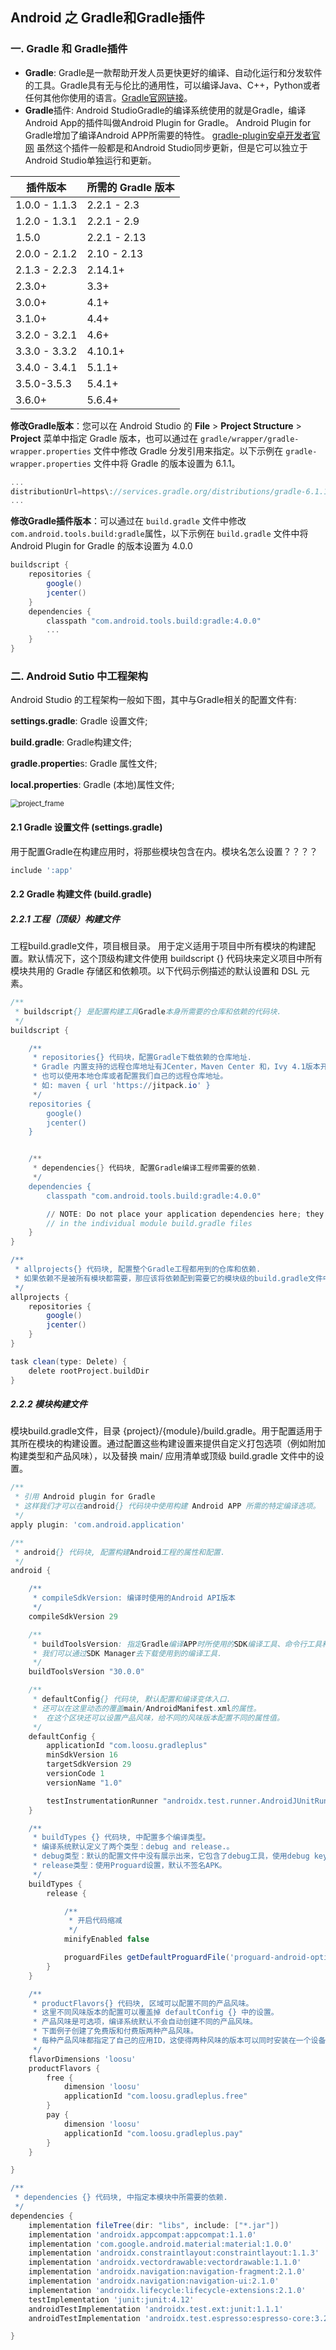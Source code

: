 ## Android 之 Gradle和Gradle插件

### 一. Gradle 和 Gradle插件

- **Gradle**: Gradle是一款帮助开发人员更快更好的编译、自动化运行和分发软件的工具。Gradle具有无与伦比的通用性，可以编译Java、C++，Python或者任何其他你使用的语言。[Gradle官网链接](https://gradle.org/)。
- **Gradle**插件: Android StudioGradle的编译系统使用的就是Gradle，编译Android App的插件叫做Android Plugin for Gradle。 Android Plugin for Gradle增加了编译Android APP所需要的特性。 [gradle-plugin安卓开发者官网](https://developer.android.google.cn/studio/releases/gradle-plugin) 虽然这个插件一般都是和Android Studio同步更新，但是它可以独立于Android Studio单独运行和更新。

| 插件版本      | 所需的 Gradle 版本 |
| ------------- | ------------------ |
| 1.0.0 - 1.1.3 | 2.2.1 - 2.3        |
| 1.2.0 - 1.3.1 | 2.2.1 - 2.9        |
| 1.5.0         | 2.2.1 - 2.13       |
| 2.0.0 - 2.1.2 | 2.10 - 2.13        |
| 2.1.3 - 2.2.3 | 2.14.1+            |
| 2.3.0+        | 3.3+               |
| 3.0.0+        | 4.1+               |
| 3.1.0+        | 4.4+               |
| 3.2.0 - 3.2.1 | 4.6+               |
| 3.3.0 - 3.3.2 | 4.10.1+            |
| 3.4.0 - 3.4.1 | 5.1.1+             |
| 3.5.0-3.5.3   | 5.4.1+             |
| 3.6.0+        | 5.6.4+             |



**修改Gradle版本**：您可以在 Android Studio 的 **File** > **Project Structure** > **Project** 菜单中指定 Gradle 版本，也可以通过在 `gradle/wrapper/gradle-wrapper.properties` 文件中修改 Gradle 分发引用来指定。以下示例在 `gradle-wrapper.properties` 文件中将 Gradle 的版本设置为 6.1.1。

```groovy
...
distributionUrl=https\://services.gradle.org/distributions/gradle-6.1.1-all.zip
...
```



**修改Gradle插件版本**：可以通过在 `build.gradle` 文件中修改`com.android.tools.build:gradle`属性，以下示例在 `build.gradle` 文件中将 Android Plugin for Gradle 的版本设置为 4.0.0

```groovy
buildscript {
    repositories {
        google()
        jcenter()
    }
    dependencies {
        classpath "com.android.tools.build:gradle:4.0.0"
		...
    }
}
```



### 二. Android Sutio 中工程架构

Android Studio 的工程架构一般如下图，其中与Gradle相关的配置文件有:

**settings.gradle**: Gradle 设置文件;

**build.gradle**: Gradle构建文件;

**gradle.propertie**s: Gradle 属性文件;

**local.properties**: Gradle (本地)属性文件;

<img src=".\readme\project_frame.webp" alt="project_frame" style="zoom: 80%;" />



#### 2.1 Gradle 设置文件 (settings.gradle)

用于配置Gradle在构建应用时，将那些模块包含在内。模块名怎么设置？？？？

```groovy
include ':app'
```



#### 2.2 Gradle 构建文件 (build.gradle)

##### 2.2.1 工程（顶级）构建文件

工程build.gradle文件，项目根目录。 用于定义适用于项目中所有模块的构建配置。默认情况下，这个顶级构建文件使用 buildscript {} 代码块来定义项目中所有模块共用的 Gradle 存储区和依赖项。以下代码示例描述的默认设置和 DSL 元素。

```groovy
/**
 * buildscript{} 是配置构建工具Gradle本身所需要的仓库和依赖的代码块.
 */
buildscript {

    /**
     * repositories{} 代码块，配置Gradle下载依赖的仓库地址.
     * Gradle 内置支持的远程仓库地址有JCenter，Maven Center 和，Ivy 4.1版本开始内置支持google()。
     * 也可以使用本地仓库或者配置我们自己的远程仓库地址。
     * 如: maven { url 'https://jitpack.io' }
     */
    repositories {
        google()
        jcenter()
    }


    /**
     * dependencies{} 代码块, 配置Gradle编译工程师需要的依赖.
     */
    dependencies {
        classpath "com.android.tools.build:gradle:4.0.0"

        // NOTE: Do not place your application dependencies here; they belong
        // in the individual module build.gradle files
    }
}

/**
 * allprojects{} 代码块, 配置整个Gradle工程都用到的仓库和依赖.
 * 如果依赖不是被所有模块都需要，那应该将依赖配到需要它的模块级的build.gradle文件中。
 */
allprojects {
    repositories {
        google()
        jcenter()
    }
}

task clean(type: Delete) {
    delete rootProject.buildDir
}
```



##### 2.2.2 模块构建文件

模块build.gradle文件，目录 {project}/{module}/build.gradle。用于配置适用于其所在模块的构建设置。通过配置这些构建设置来提供自定义打包选项（例如附加构建类型和产品风味），以及替换 main/ 应用清单或顶级 build.gradle 文件中的设置。

```groovy
/**
 * 引用 Android plugin for Gradle
 * 这样我们才可以在android{} 代码块中使用构建 Android APP 所需的特定编译选项。
 */
apply plugin: 'com.android.application'

/**
 * android{} 代码块, 配置构建Android工程的属性和配置.
 */
android {

    /**
     * compileSdkVersion: 编译时使用的Android API版本
     */
    compileSdkVersion 29

    /**
     * buildToolsVersion: 指定Gradle编译APP时所使用的SDK编译工具、命令行工具和编译器的版本.
     * 我们可以通过SDK Manager去下载使用到的编译工具.
     */
    buildToolsVersion "30.0.0"

    /**
     * defaultConfig{} 代码块, 默认配置和编译变体入口.
     * 还可以在这里动态的覆盖main/AndroidManifest.xml的属性。
     *  在这个区块还可以设置产品风味，给不同的风味版本配置不同的属性值。
     */
    defaultConfig {
        applicationId "com.loosu.gradleplus"
        minSdkVersion 16
        targetSdkVersion 29
        versionCode 1
        versionName "1.0"

        testInstrumentationRunner "androidx.test.runner.AndroidJUnitRunner"
    }

    /**
     * buildTypes {} 代码块, 中配置多个编译类型。
     * 编译系统默认定义了两个类型：debug and release.。
     * debug类型：默认的配置文件中没有展示出来，它包含了debug工具，使用debug key签名APK。
     * release类型：使用Proguard设置，默认不签名APK。
     */
    buildTypes {
        release {

            /**
             * 开启代码缩减
             */
            minifyEnabled false

            proguardFiles getDefaultProguardFile('proguard-android-optimize.txt'), 'proguard-rules.pro'
        }
    }

    /**
     * productFlavors{} 代码块, 区域可以配置不同的产品风味。
     * 这里不同风味版本的配置可以覆盖掉 defaultConfig {} 中的设置。
     * 产品风味是可选项，编译系统默认不会自动创建不同的产品风味。
     * 下面例子创建了免费版和付费版两种产品风味。
     * 每种产品风味都指定了自己的应用ID，这使得两种风味的版本可以同时安装在一个设备上。
     */
    flavorDimensions 'loosu'
    productFlavors {
        free {
            dimension 'loosu'
            applicationId "com.loosu.gradleplus.free"
        }
        pay {
            dimension 'loosu'
            applicationId "com.loosu.gradleplus.pay"
        }
    }

}

/**
 * dependencies {} 代码块, 中指定本模块中所需要的依赖.
 */
dependencies {
    implementation fileTree(dir: "libs", include: ["*.jar"])
    implementation 'androidx.appcompat:appcompat:1.1.0'
    implementation 'com.google.android.material:material:1.0.0'
    implementation 'androidx.constraintlayout:constraintlayout:1.1.3'
    implementation 'androidx.vectordrawable:vectordrawable:1.1.0'
    implementation 'androidx.navigation:navigation-fragment:2.1.0'
    implementation 'androidx.navigation:navigation-ui:2.1.0'
    implementation 'androidx.lifecycle:lifecycle-extensions:2.1.0'
    testImplementation 'junit:junit:4.12'
    androidTestImplementation 'androidx.test.ext:junit:1.1.1'
    androidTestImplementation 'androidx.test.espresso:espresso-core:3.2.0'

}
```